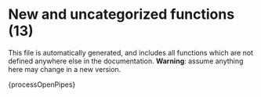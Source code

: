 # New and uncategorized functions (13)

This file is automatically generated, and includes all functions which are not defined anywhere else in the documentation. **Warning**: assume anything here may change in a new version.

{processOpenPipes}
